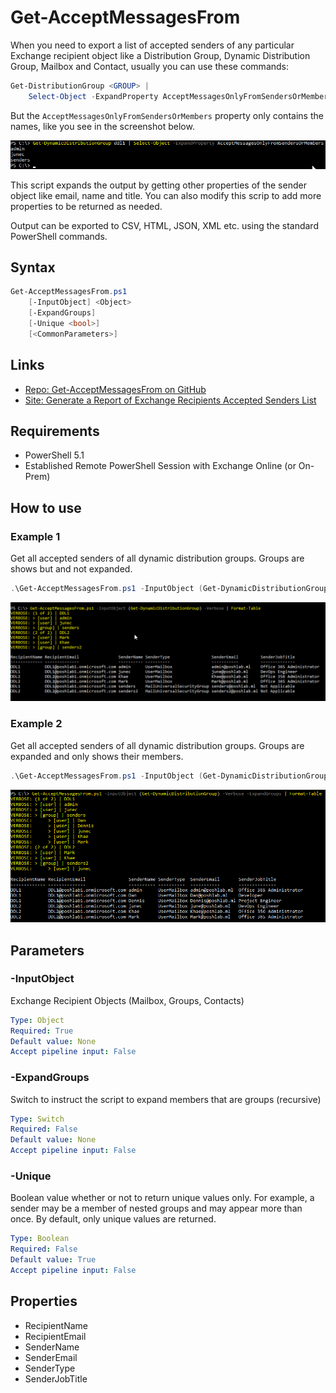 # Get-AcceptMessagesFrom

When you need to export a list of accepted senders of any particular Exchange recipient object like a Distribution Group, Dynamic Distribution Group, Mailbox and Contact, usually you can use these commands:

```PowerShell
Get-DistributionGroup <GROUP> |
    Select-Object -ExpandProperty AcceptMessagesOnlyFromSendersOrMembers
```

But the `AcceptMessagesOnlyFromSendersOrMembers` property only contains the names, like you see in the screenshot below.

![](https://github.com/junecastillote/Get-AcceptMessagesFrom/blob/master/images/intro1.png)

This script expands the output by getting other properties of the sender object like email, name and title.
You can also modify this scrip to add more properties to be returned as needed.

Output can be exported to CSV, HTML, JSON, XML etc. using the standard PowerShell commands.

## Syntax

```PowerShell
Get-AcceptMessagesFrom.ps1
    [-InputObject] <Object>
    [-ExpandGroups]
    [-Unique <bool>]
    [<CommonParameters>]
```

## Links

- [Repo: Get-AcceptMessagesFrom on GitHub](https://github.com/junecastillote/Get-AcceptMessagesFrom)
- [Site: Generate a Report of Exchange Recipients Accepted Senders List](https://lazyexchangeadmin.com/generate-a-report-of-exchange-recipients-accepted-senders/)

## Requirements

- PowerShell 5.1
- Established Remote PowerShell Session with Exchange Online (or On-Prem)

## How to use

### Example 1

Get all accepted senders of all dynamic distribution groups. Groups are shows but and not expanded.

```PowerShell
.\Get-AcceptMessagesFrom.ps1 -InputObject (Get-DynamicDistributionGroup DDL1) -verbose
```

![](https://github.com/junecastillote/Get-AcceptMessagesFrom/blob/master/images/Example1.png)

### Example 2

Get all accepted senders of all dynamic distribution groups. Groups are expanded and only shows their members.

```PowerShell
.\Get-AcceptMessagesFrom.ps1 -InputObject (Get-DynamicDistributionGroup) -Verbose -ExpandGroups | Format-Table
```

![](https://github.com/junecastillote/Get-AcceptMessagesFrom/blob/master/images/Example2.png)

## Parameters

### -InputObject

Exchange Recipient Objects (Mailbox, Groups, Contacts)

```yaml
Type: Object
Required: True
Default value: None
Accept pipeline input: False
```

### -ExpandGroups

Switch to instruct the script to expand members that are groups (recursive)

```yaml
Type: Switch
Required: False
Default value: None
Accept pipeline input: False
```

### -Unique

Boolean value whether or not to return unique values only. For example, a sender may be a member of nested groups and may appear more than once. By default, only unique values are returned.

```yaml
Type: Boolean
Required: False
Default value: True
Accept pipeline input: False
```

## Properties

- RecipientName
- RecipientEmail
- SenderName
- SenderEmail
- SenderType
- SenderJobTitle

